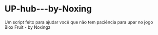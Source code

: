 # UP-hub---by-Noxing
Um script feito para ajudar você que não tem paciência para upar no jogo Blox Fruit - by Noxingz
